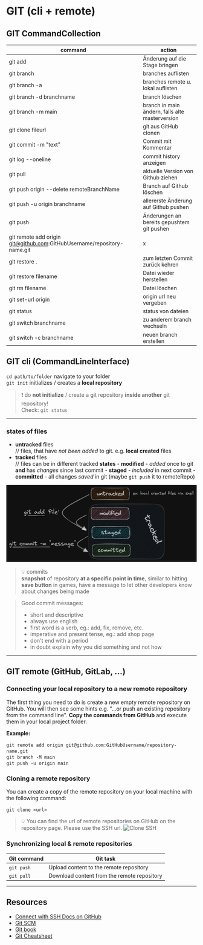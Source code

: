 # GIT (cli + remote)

## GIT CommandCollection

| command                                                                 | action                                          |
| ----------------------------------------------------------------------- | ----------------------------------------------- |
| git add                                                                 | Änderung auf die Stage bringen                  |
| git branch                                                              | branches auflisten                              |
| git branch -a                                                           | branches remote u. lokal auflisten              |
| git branch -d branchname                                                | branch löschen                                  |
| git branch -m main                                                      | branch in main ändern, falls alte masterversion |
| git clone fileurl                                                       | git aus GitHub clonen                           |
| git commit -m "text"                                                    | Commit mit Kommentar                            |
| git log --oneline                                                       | commit history anzeigen                         |
| git pull                                                                | aktuelle Version von Github ziehen              |
| git push origin --delete remoteBranchName                               | Branch auf Github löschen                       |
| git push -u origin branchname                                           | allererste Änderung auf Github pushen           |
| git push                                                                | Änderungen an bereits gepushtem git pushen      |
| git remote add origin git@github.com:GitHubUsername/repository-name.git | x                                               |
| git restore .                                                           | zum letzten Commit zurück kehren                |
| git restore filename                                                    | Datei wieder herstellen                         |
| git rm filename                                                         | Datei löschen                                   |
| git set-url origin                                                      | origin url neu vergeben                         |
| git status                                                              | status von dateien                              |
| git switch branchname                                                   | zu anderem branch wechseln                      |
| git switch -c branchname                                                | neuen branch erstellen                          |

## GIT cli (CommandLineInterface)

`cd path/to/folder` navigate to your folder  
`git init` initializes / creates a **local repository**

> ❗️ do **not initialize** / create a git repository **inside another** git repository!  
> Check: `git status`

---

### states of files

- **untracked** files  
  // files, that have _not been added_ to git. e.g. **local created** files
- **tracked** files  
  // files can be in different tracked **states** - **modified** - _added_ once to git **and** has _changes_ since last commit - **staged** - _included_ in next commit - **committed** - all changes _saved_ in git (maybe `git push` it to remoteRepo)

![GIT cli](./img/git-cli.png)

> 💡 commits  
> **snapshot** of repository **at a specific point in time**, similar to hitting **save button** in games, have a message to let other developers know about changes being made

> Good commit messages:
>
> - short and descriptive
> - always use english
> - first word is a verb, eg.: add, fix, remove, etc.
> - imperative and present tense, eg.: add shop page
> - don't end with a period
> - in doubt explain why you did something and not how

---

## GIT remote (GitHub, GitLab, ...)

### Connecting your local repository to a new remote repository

The first thing you need to do is create a new empty remote repository on GitHub. You will then see
some hints e.g. "...or push an existing repository from the command line". **Copy the commands from
GitHub** and execute them in your local project folder.

**Example:**

```shell
git remote add origin git@github.com:GitHubUsername/repository-name.git
git branch -M main
git push -u origin main
```

### Cloning a remote repository

You can create a copy of the remote repository on your local machine with the following command:

```shell
git clone <url>
```

> 💡 You can find the url of remote repositories on GitHub on the repository page. Please use the
> SSH url.
> <img src="assets/clone-ssh.png" alt="Clone SSH" width="400">

### Synchronizing local & remote repositories

| Git command | Git task                                    |
| ----------- | ------------------------------------------- |
| `git push`  | Upload content to the remote repository     |
| `git pull`  | Download content from the remote repository |

---

## Resources

- [Connect with SSH Docs on GitHub](https://docs.github.com/en/authentication/connecting-to-github-with-ssh/about-ssh)
- [Git SCM](https://git-scm.com/)
- [Git book](https://git-scm.com/book/en/v2)
- [Git Cheatsheet](https://training.github.com/downloads/github-git-cheat-sheet/)
